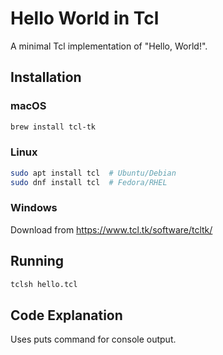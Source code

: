 # Hello World in Tcl

A minimal Tcl implementation of "Hello, World!".

## Installation

### macOS
```bash
brew install tcl-tk
```

### Linux
```bash
sudo apt install tcl  # Ubuntu/Debian
sudo dnf install tcl  # Fedora/RHEL
```

### Windows
Download from https://www.tcl.tk/software/tcltk/

## Running

```bash
tclsh hello.tcl
```

## Code Explanation

Uses puts command for console output.
